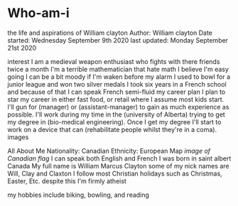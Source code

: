 # Who-am-i
the life and aspirations of William clayton   Author: William clayton    Date started: Wednesday September 9th 2020     last updated: Monday September 21st  2020

interest
  I am a medieval weapon enthusiast who fights with there friends twice a month
  I'm a terrible mathematician that hate math
  I believe I'm easy going
  I can be a bit moody if I'm waken before my alarm
  I used to bowl for a junior league and won two silver medals
  I took six years in a French school and because of that I can speak French semi-fluid
my career plan
  I plan to star my career in either fast food, or retail where I assume most kids start. I'll gun for (manager) or (assistant-manager) to gain as much experience as possible. I'll work during my time in the (university of Alberta) trying to get my degree in (bio-medical engineering). Once I get my degree I'll start to work on a device that can (rehabilitate people whilst they're in a coma).
images

All About Me
Nationality: Canadian
Ethnicity: European
Map
*image of Canadian flag*
I can speak both English  and French
I was born in saint albert Canada
My full name is William Marcus Clayton
some of my nick names are Will, Clay and Claxton
I follow most Christian holidays such as Christmas, Easter, Etc. despite this I'm firmly atheist

my hobbies include biking, bowling, and reading
